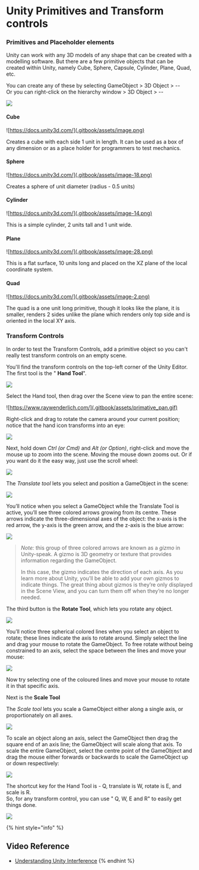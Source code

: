 # Unity Primitives and Transform controls

### Primitives and Placeholder elements

Unity can work with any 3D models of any shape that can be created with a modelling software. But there are a few primitive objects that can be created within Unity, namely Cube, Sphere, Capsule, Cylinder, Plane, Quad, etc.

You can create any of these by selecting GameObject &gt; 3D Object &gt; --  
Or you can right-click on the hierarchy window &gt; 3D Object &gt; --

![](.gitbook/assets/18.jpg)

#### Cube

![https://docs.unity3d.com/](.gitbook/assets/image.png)

Creates a cube with each side 1 unit in length. It can be used as a box of any dimension or as a place holder for programmers to test mechanics.

#### Sphere

![https://docs.unity3d.com/](.gitbook/assets/image-18.png)

Creates a sphere of unit diameter \(radius - 0.5 units\)

#### Cylinder

![https://docs.unity3d.com/](.gitbook/assets/image-14.png)

This is a simple cylinder, 2 units tall and 1 unit wide.

#### Plane

![https://docs.unity3d.com/](.gitbook/assets/image-28.png)

This is a flat surface, 10 units long and placed on the XZ plane of the local coordinate system.

#### Quad

![https://docs.unity3d.com/](.gitbook/assets/image-2.png)

The quad is a one unit long primitive, though it looks like the plane, it is smaller, renders 2 sides unlike the plane which renders only top side and is oriented in the local XY axis.

### Transform Controls

In order to test the Transform Controls, add a primitive object so you can't really test transform controls on an empty scene.

You'll find the transform controls on the top-left corner of the Unity Editor. The first tool is the " **Hand Tool**".

![](.gitbook/assets/19.jpg)

Select the Hand tool, then drag over the Scene view to pan the entire scene:

![https://www.raywenderlich.com/](.gitbook/assets/primative_pan.gif)

Right-click and drag to rotate the camera around your current position; notice that the hand icon transforms into an eye:

![](.gitbook/assets/primative_rotate_scene.gif)

Next, hold down _Ctrl \(or Cmd\)_ and _Alt \(or Option\)_, right-click and move the mouse up to zoom into the scene. Moving the mouse down zooms out. Or if you want do it the easy way, just use the scroll wheel:

![](.gitbook/assets/primative_zoom.gif)

The _Translate tool_ lets you select and position a GameObject in the scene:

![](.gitbook/assets/20.jpg)

You’ll notice when you select a GameObject while the Translate Tool is active, you’ll see three colored arrows growing from its centre. These arrows indicate the three-dimensional axes of the object: the x-axis is the red arrow, the y-axis is the green arrow, and the z-axis is the blue arrow:

![](.gitbook/assets/primative_transform.gif)

> _Note:_ this group of three colored arrows are known as a _gizmo_ in Unity-speak. A gizmo is 3D geometry or texture that provides information regarding the GameObject.
>
> In this case, the gizmo indicates the direction of each axis. As you learn more about Unity, you’ll be able to add your own gizmos to indicate things. The great thing about gizmos is they’re only displayed in the Scene View, and you can turn them off when they’re no longer needed.

The third button is the **Rotate Tool**, which lets you rotate any object.

![](.gitbook/assets/21.jpg)

You’ll notice three spherical colored lines when you select an object to rotate; these lines indicate the axis to rotate around. Simply select the line and drag your mouse to rotate the GameObject. To free rotate without being constrained to an axis, select the space between the lines and move your mouse:

![](.gitbook/assets/primative_rotate.gif)

Now try selecting one of the coloured lines and move your mouse to rotate it in that specific axis.

Next is the **Scale Tool**

The _Scale tool_ lets you scale a GameObject either along a single axis, or proportionately on all axes.

![](.gitbook/assets/22.jpg)

To scale an object along an axis, select the GameObject then drag the square end of an axis line; the GameObject will scale along that axis. To scale the entire GameObject, select the centre point of the GameObject and drag the mouse either forwards or backwards to scale the GameObject up or down respectively:

![](.gitbook/assets/primative_scale.gif)

The shortcut key for the Hand Tool is - Q, translate is W, rotate is E, and scale is R.  
So, for any transform control, you can use " Q, W, E and R" to easily get things done.

![](.gitbook/assets/image-19.png)



{% hint style="info" %}
## Video Reference

* [Understanding Unity Interference](https://www.youtube.com/watch?v=z92ZfYEyojI) 
{% endhint %}


